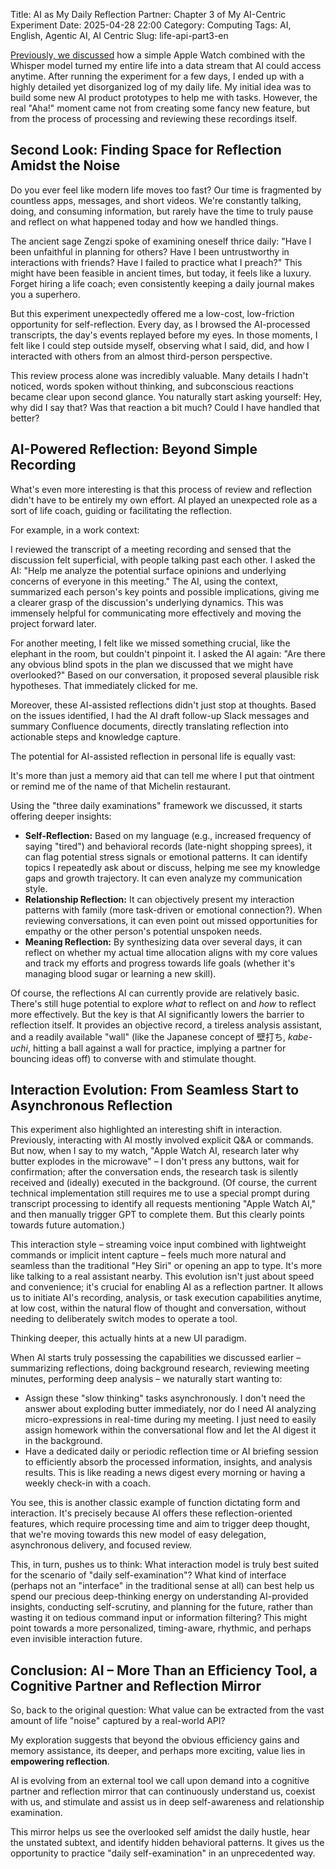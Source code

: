 Title: AI as My Daily Reflection Partner: Chapter 3 of My AI-Centric Experiment
Date: 2025-04-28 22:00
Category: Computing
Tags: AI, English, Agentic AI, AI Centric
Slug: life-api-part3-en

[Previously, we discussed](/life-api-part2-en.html) how a simple Apple Watch combined with the Whisper model turned my entire life into a data stream that AI could access anytime. After running the experiment for a few days, I ended up with a highly detailed yet disorganized log of my daily life. My initial idea was to build some new AI product prototypes to help me with tasks. However, the real "Aha!" moment came not from creating some fancy new feature, but from the process of processing and reviewing these recordings itself.

## Second Look: Finding Space for Reflection Amidst the Noise

Do you ever feel like modern life moves too fast? Our time is fragmented by countless apps, messages, and short videos. We're constantly talking, doing, and consuming information, but rarely have the time to truly pause and reflect on what happened today and how we handled things.

The ancient sage Zengzi spoke of examining oneself thrice daily: "Have I been unfaithful in planning for others? Have I been untrustworthy in interactions with friends? Have I failed to practice what I preach?" This might have been feasible in ancient times, but today, it feels like a luxury. Forget hiring a life coach; even consistently keeping a daily journal makes you a superhero.

But this experiment unexpectedly offered me a low-cost, low-friction opportunity for self-reflection. Every day, as I browsed the AI-processed transcripts, the day's events replayed before my eyes. In those moments, I felt like I could step outside myself, observing what I said, did, and how I interacted with others from an almost third-person perspective.

This review process alone was incredibly valuable. Many details I hadn't noticed, words spoken without thinking, and subconscious reactions became clear upon second glance. You naturally start asking yourself: Hey, why did I say that? Was that reaction a bit much? Could I have handled that better?

## AI-Powered Reflection: Beyond Simple Recording

What's even more interesting is that this process of review and reflection didn't have to be entirely my own effort. AI played an unexpected role as a sort of life coach, guiding or facilitating the reflection.

For example, in a work context:

I reviewed the transcript of a meeting recording and sensed that the discussion felt superficial, with people talking past each other. I asked the AI: "Help me analyze the potential surface opinions and underlying concerns of everyone in this meeting." The AI, using the context, summarized each person's key points and possible implications, giving me a clearer grasp of the discussion's underlying dynamics. This was immensely helpful for communicating more effectively and moving the project forward later.

For another meeting, I felt like we missed something crucial, like the elephant in the room, but couldn't pinpoint it. I asked the AI again: "Are there any obvious blind spots in the plan we discussed that we might have overlooked?" Based on our conversation, it proposed several plausible risk hypotheses. That immediately clicked for me.

Moreover, these AI-assisted reflections didn't just stop at thoughts. Based on the issues identified, I had the AI draft follow-up Slack messages and summary Confluence documents, directly translating reflection into actionable steps and knowledge capture.

The potential for AI-assisted reflection in personal life is equally vast:

It's more than just a memory aid that can tell me where I put that ointment or remind me of the name of that Michelin restaurant.

Using the "three daily examinations" framework we discussed, it starts offering deeper insights:

*   **Self-Reflection:** Based on my language (e.g., increased frequency of saying "tired") and behavioral records (late-night shopping sprees), it can flag potential stress signals or emotional patterns. It can identify topics I repeatedly ask about or discuss, helping me see my knowledge gaps and growth trajectory. It can even analyze my communication style.
*   **Relationship Reflection:** It can objectively present my interaction patterns with family (more task-driven or emotional connection?). When reviewing conversations, it can even point out missed opportunities for empathy or the other person's potential unspoken needs.
*   **Meaning Reflection:** By synthesizing data over several days, it can reflect on whether my actual time allocation aligns with my core values and track my efforts and progress towards life goals (whether it's managing blood sugar or learning a new skill).

Of course, the reflections AI can currently provide are relatively basic. There's still huge potential to explore *what* to reflect on and *how* to reflect more effectively. But the key is that AI significantly lowers the barrier to reflection itself. It provides an objective record, a tireless analysis assistant, and a readily available "wall" (like the Japanese concept of 壁打ち, *kabe-uchi*, hitting a ball against a wall for practice, implying a partner for bouncing ideas off) to converse with and stimulate thought.

## Interaction Evolution: From Seamless Start to Asynchronous Reflection

This experiment also highlighted an interesting shift in interaction. Previously, interacting with AI mostly involved explicit Q&A or commands. But now, when I say to my watch, "Apple Watch AI, research later why butter explodes in the microwave" – I don't press any buttons, wait for confirmation; after the conversation ends, the research task is silently received and (ideally) executed in the background. (Of course, the current technical implementation still requires me to use a special prompt during transcript processing to identify all requests mentioning "Apple Watch AI," and then manually trigger GPT to complete them. But this clearly points towards future automation.)

This interaction style – streaming voice input combined with lightweight commands or implicit intent capture – feels much more natural and seamless than the traditional "Hey Siri" or opening an app to type. It's more like talking to a real assistant nearby. This evolution isn't just about speed and convenience; it's crucial for enabling AI as a reflection partner. It allows us to initiate AI's recording, analysis, or task execution capabilities anytime, at low cost, within the natural flow of thought and conversation, without needing to deliberately switch modes to operate a tool.

Thinking deeper, this actually hints at a new UI paradigm.

When AI starts truly possessing the capabilities we discussed earlier – summarizing reflections, doing background research, reviewing meeting minutes, performing deep analysis – we naturally start wanting to:

*   Assign these "slow thinking" tasks asynchronously. I don't need the answer about exploding butter immediately, nor do I need AI analyzing micro-expressions in real-time during my meeting. I just need to easily assign homework within the conversational flow and let the AI digest it in the background.
*   Have a dedicated daily or periodic reflection time or AI briefing session to efficiently absorb the processed information, insights, and analysis results. This is like reading a news digest every morning or having a weekly check-in with a coach.

You see, this is another classic example of function dictating form and interaction. It's precisely because AI offers these reflection-oriented features, which require processing time and aim to trigger deep thought, that we're moving towards this new model of easy delegation, asynchronous delivery, and focused review.

This, in turn, pushes us to think: What interaction model is truly best suited for the scenario of "daily self-examination"? What kind of interface (perhaps not an "interface" in the traditional sense at all) can best help us spend our precious deep-thinking energy on understanding AI-provided insights, conducting self-scrutiny, and planning for the future, rather than wasting it on tedious command input or information filtering? This might point towards a more personalized, timing-aware, rhythmic, and perhaps even invisible interaction future.

## Conclusion: AI – More Than an Efficiency Tool, a Cognitive Partner and Reflection Mirror

So, back to the original question: What value can be extracted from the vast amount of life "noise" captured by a real-world API?

My exploration suggests that beyond the obvious efficiency gains and memory assistance, its deeper, and perhaps more exciting, value lies in **empowering reflection**.

AI is evolving from an external tool we call upon demand into a cognitive partner and reflection mirror that can continuously understand us, coexist with us, and stimulate and assist us in deep self-awareness and relationship examination.

This mirror helps us see the overlooked self amidst the daily hustle, hear the unstated subtext, and identify hidden behavioral patterns. It gives us the opportunity to practice "daily self-examination" in an unprecedented way.
